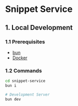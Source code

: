 # Snippet Service

## 1. Local Development

### 1.1 Prerequisites

- [bun](https://bun.com)
- [Docker](https://docker.com)

### 1.2 Commands

```sh
cd snippet-service
bun i

# Development Server
bun dev
```
